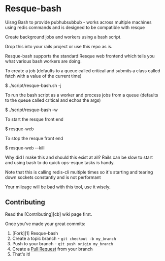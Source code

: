 Resque-bash
===========

Uisng Bash to provide pubhubsubbub - works across multiple machines using redis commands and is designed to be compatible with resque

Create background jobs and workers using a bash script.

Drop this into your rails project or use this repo as is.

Resque-bash supports the standard Resque web frontend which tells you what various bash workers are doing.

To create a job  (defaults to a queue called critical and submits a class called fetch with a value of the current time)

  $ ./script/resque-bash.sh -j

To run the bash script as a worker and process jobs from a queue (defaults to the queue called critical and echos the args)

  $ ./script/resque-bash -w

To start the resque front end

  $ resque-web

To stop the resque front end

  $ resque-web --kill

Why did I make this and should this exist at all? Rails can be slow to start and using bash to do quick ops-esque tasks is handy.

Note that this is calling redis-cli multiple times so it's starting and tearing down sockets constantly and is not performant

Your mileage will be bad with this tool, use it wisely.

<a name='section_Contributing'></a>
Contributing
------------

Read the [Contributing][cb] wiki page first.

Once you've made your great commits:

1. [Fork][1] Resque-bash
2. Create a topic branch - `git checkout -b my_branch`
3. Push to your branch - `git push origin my_branch`
4. Create a [Pull Request](https://help.github.com/pull-requests/) from your branch
5. That's it!
</a>
